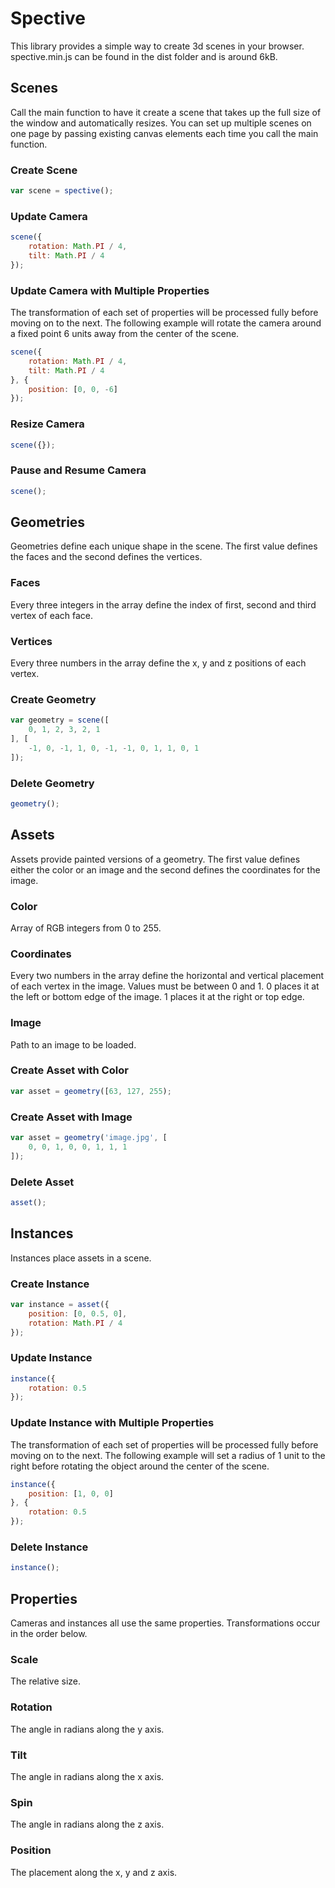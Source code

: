 # Spective
This library provides a simple way to create 3d scenes in your browser. spective.min.js can be found in the dist folder and is around 6kB.

## Scenes
Call the main function to have it create a scene that takes up the full size of the window and automatically resizes. You can set up multiple scenes on one page by passing existing canvas elements each time you call the main function.

### Create Scene
```js
var scene = spective();
```

### Update Camera
```js
scene({
	rotation: Math.PI / 4,
	tilt: Math.PI / 4
});
```

### Update Camera with Multiple Properties
The transformation of each set of properties will be processed fully before moving on to the next. The following example will rotate the camera around a fixed point 6 units away from the center of the scene.
```js
scene({
	rotation: Math.PI / 4,
	tilt: Math.PI / 4
}, {
	position: [0, 0, -6]
});
```

### Resize Camera
```js
scene({});
```

### Pause and Resume Camera
```js
scene();
```

## Geometries
Geometries define each unique shape in the scene. The first value defines the faces and the second defines the vertices.

### Faces
Every three integers in the array define the index of first, second and third vertex of each face.

### Vertices
Every three numbers in the array define the x, y and z positions of each vertex.

### Create Geometry
```js
var geometry = scene([
	0, 1, 2, 3, 2, 1
], [
	-1, 0, -1, 1, 0, -1, -1, 0, 1, 1, 0, 1
]);
```

### Delete Geometry
```js
geometry();
```

## Assets
Assets provide painted versions of a geometry. The first value defines either the color or an image and the second defines the coordinates for the image.

### Color
Array of RGB integers from 0 to 255.

### Coordinates
Every two numbers in the array define the horizontal and vertical placement of each vertex in the image. Values must be between 0 and 1. 0 places it at the left or bottom edge of the image. 1 places it at the right or top edge.

### Image
Path to an image to be loaded.

### Create Asset with Color
```js
var asset = geometry([63, 127, 255);
```

### Create Asset with Image
```js
var asset = geometry('image.jpg', [
	0, 0, 1, 0, 0, 1, 1, 1
]);
```

### Delete Asset
```js
asset();
```

## Instances
Instances place assets in a scene.

### Create Instance
```js
var instance = asset({
	position: [0, 0.5, 0],
	rotation: Math.PI / 4
});
```

### Update Instance
```js
instance({
	rotation: 0.5
});
```

### Update Instance with Multiple Properties
The transformation of each set of properties will be processed fully before moving on to the next. The following example will set a radius of 1 unit to the right before rotating the object around the center of the scene.
```js
instance({
	position: [1, 0, 0]
}, {
	rotation: 0.5
});
```

### Delete Instance
```js
instance();
```

## Properties
Cameras and instances all use the same properties. Transformations occur in the order below.

### Scale
The relative size.

### Rotation
The angle in radians along the y axis.

### Tilt
The angle in radians along the x axis.

### Spin
The angle in radians along the z axis.

### Position
The placement along the x, y and z axis.
